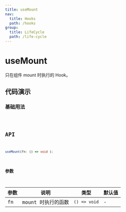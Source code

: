 ```yaml
---
title: useMount
nav:
  title: Hooks
  path: /hooks
group:
  title: LifeCycle
  path: /life-cycle
---
```


# useMount

<Tag lang="zh-CN" tags="ssr&crossPlatform"></Tag>

只在组件 mount 时执行的 Hook。

## 代码演示

### 基础用法

<code src="./demo/demo1.tsx" />

## API

```typescript
useMount(fn: () => void );
```

### 参数

| 参数 | 说明               | 类型         | 默认值 |
|------|--------------------|--------------|--------|
| fn   | mount 时执行的函数 | `() => void` | -      |

